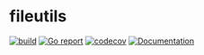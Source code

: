 # fileutils

[![build](https://github.com/russtone/fileutils/actions/workflows/build.yml/badge.svg?branch=main)](https://github.com/russtone/fileutils/actions/workflows/build.yml)
[![Go report](https://goreportcard.com/badge/github.com/russtone/fileutils)](https://goreportcard.com/report/github.com/russtone/fileutils)
[![codecov](https://codecov.io/gh/russtone/fileutils/branch/main/graph/badge.svg?token=ECk6XZKy9r)](https://codecov.io/gh/russtone/fileutils)
[![Documentation](https://pkg.go.dev/badge/github.com/russtone/fileutils.svg)](https://pkg.go.dev/github.com/russtone/fileutils)
